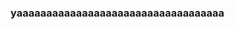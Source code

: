 ### yaaaaaaaaaaaaaaaaaaaaaaaaaaaaaaaaaaa

<!--
**layer0013/layer0013** is a ✨ _special_ ✨ repository because its `README.md` (this file) appears on your GitHub profile.


-->
